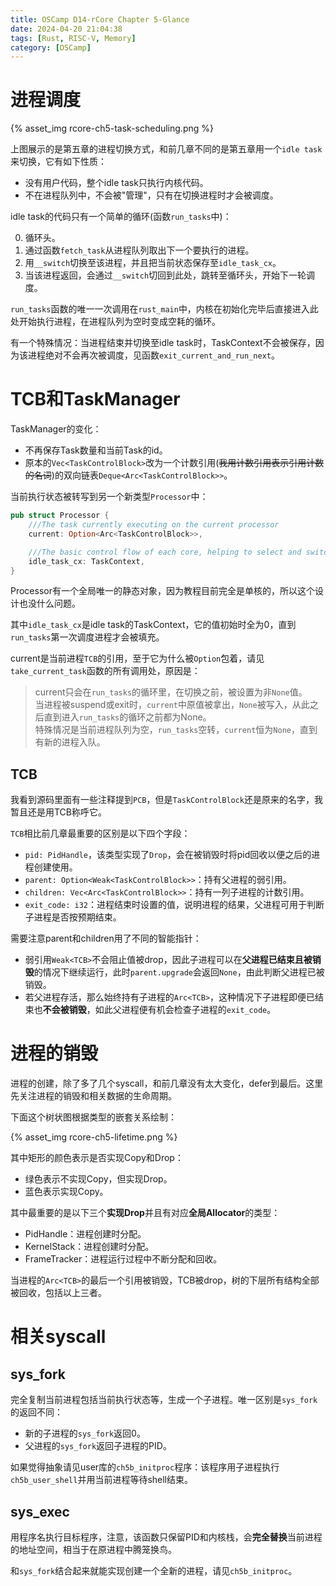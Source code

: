 ```yaml
---
title: OSCamp D14-rCore Chapter 5-Glance
date: 2024-04-20 21:04:38
tags: [Rust, RISC-V, Memory]
category: [OSCamp]
---
```


# 进程调度
{% asset_img rcore-ch5-task-scheduling.png %}


上图展示的是第五章的进程切换方式，和前几章不同的是第五章用一个`idle task`来切换，它有如下性质：

* 没有用户代码，整个idle task只执行内核代码。
* 不在进程队列中，不会被"管理"，只有在切换进程时才会被调度。

idle task的代码只有一个简单的循环(函数`run_tasks`中)：

0. 循环头。
1. 通过函数`fetch_task`从进程队列取出下一个要执行的进程。
2. 用`__switch`切换至该进程，并且把当前状态保存至`idle_task_cx`。
3. 当该进程返回，会通过`__switch`切回到此处，跳转至循环头，开始下一轮调度。

`run_tasks`函数的唯一一次调用在`rust_main`中，内核在初始化完毕后直接进入此处开始执行进程，在进程队列为空时变成空耗的循环。

有一个特殊情况：当进程结束并切换至idle task时，TaskContext不会被保存，因为该进程绝对不会再次被调度，见函数`exit_current_and_run_next`。


# TCB和TaskManager

TaskManager的变化：
* 不再保存Task数量和当前Task的id。
* 原本的`Vec<TaskControlBlock>`改为一个计数引用(~~我用计数引用表示引用计数的名词~~)的双向链表`Deque<Arc<TaskControlBlock>>`。

当前执行状态被转写到另一个新类型`Processor`中：

```Rust
pub struct Processor {
    ///The task currently executing on the current processor
    current: Option<Arc<TaskControlBlock>>,

    ///The basic control flow of each core, helping to select and switch process
    idle_task_cx: TaskContext,
}
```

Processor有一个全局唯一的静态对象，因为教程目前完全是单核的，所以这个设计也没什么问题。

其中`idle_task_cx`是idle task的TaskContext，它的值初始时全为0，直到`run_tasks`第一次调度进程才会被填充。

current是当前进程`TCB`的引用，至于它为什么被`Option`包着，请见`take_current_task`函数的所有调用处，原因是：
> current只会在`run_tasks`的循环里，在切换之前，被设置为非`None`值。  
> 当进程被suspend或exit时，`current`中原值被拿出，`None`被写入，从此之后直到进入`run_tasks`的循环之前都为None。  
> 特殊情况是当前进程队列为空，`run_tasks`空转，`current`恒为`None`，直到有新的进程入队。

## TCB
我看到源码里面有一些注释提到`PCB`，但是`TaskControlBlock`还是原来的名字，我暂且还是用TCB称呼它。

`TCB`相比前几章最重要的区别是以下四个字段：

* `pid: PidHandle`，该类型实现了`Drop`，会在被销毁时将pid回收以便之后的进程创建使用。
* `parent: Option<Weak<TaskControlBlock>>`：持有父进程的弱引用。
* `children: Vec<Arc<TaskControlBlock>>`：持有一列子进程的计数引用。
* `exit_code: i32`：进程结束时设置的值，说明进程的结果，父进程可用于判断子进程是否按预期结束。

需要注意parent和children用了不同的智能指针：
* 弱引用`Weak<TCB>`不会阻止值被drop，因此子进程可以在**父进程已结束且被销毁**的情况下继续运行，此时`parent.upgrade`会返回`None`，由此判断父进程已被销毁。
* 若父进程存活，那么始终持有子进程的`Arc<TCB>`，这种情况下子进程即便已结束也**不会被销毁**，如此父进程便有机会检查子进程的`exit_code`。

# 进程的销毁

进程的创建，除了多了几个syscall，和前几章没有太大变化，defer到最后。这里先关注进程的销毁和相关数据的生命周期。

下面这个树状图根据类型的嵌套关系绘制：

{% asset_img rcore-ch5-lifetime.png %}

其中矩形的颜色表示是否实现Copy和Drop：

* 绿色表示不实现Copy，但实现Drop。
* 蓝色表示实现Copy。

其中最重要的是以下三个**实现Drop**并且有对应**全局Allocator**的类型：
* PidHandle：进程创建时分配。
* KernelStack：进程创建时分配。
* FrameTracker：进程运行过程中不断分配和回收。

当进程的`Arc<TCB>`的最后一个引用被销毁，TCB被drop，树的下层所有结构全部被回收，包括以上三者。

# 相关syscall

## sys_fork
完全复制当前进程包括当前执行状态等，生成一个子进程。唯一区别是`sys_fork`的返回不同：

* 新的子进程的`sys_fork`返回0。
* 父进程的`sys_fork`返回子进程的PID。

如果觉得抽象请见user库的`ch5b_initproc`程序：该程序用子进程执行`ch5b_user_shell`并用当前进程等待shell结束。

## sys_exec
用程序名执行目标程序，注意，该函数只保留PID和内核栈，会**完全替换**当前进程的地址空间，相当于在原进程中腾笼换鸟。

和`sys_fork`结合起来就能实现创建一个全新的进程，请见`ch5b_initproc`。

